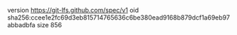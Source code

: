 version https://git-lfs.github.com/spec/v1
oid sha256:ccee1e2fc69d3eb815714765636c6be380ead9168b879dcf1a69eb97abbadbfa
size 856
